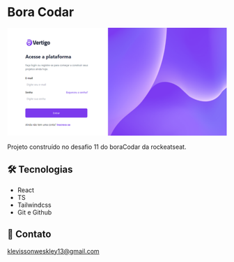 # Bora Codar

![preview](./telaLogin.PNG)


Projeto construído no desafio 11 do boraCodar da rockeatseat.

## 🛠 Tecnologias

- React 
- TS
- Tailwindcss
- Git e Github

## 💛 Contato

klevissonweskley13@gmail.com
